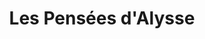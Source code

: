 ---
title: "Les Pensées d'Alysse"
url: /saint-julien-en-genevois/les-pensees-dalysse/
shop: fleuriste
---